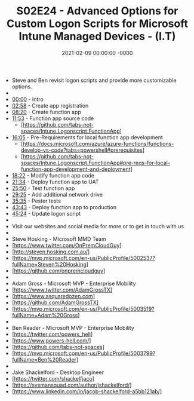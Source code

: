 ﻿---
layout: post
title: "S02E24 - Advanced Options for Custom Logon Scripts for Microsoft Intune Managed Devices - (I.T)"
date: 2021-02-09 00:00:00 -0000
categories:
---

 * Steve and Ben revisit logon scripts and provide more customizable options.
 * 
 * [00:00](https://www.youtube.com/watch?v=kUTC-oi8Nhw&t=0s) - Intro
 * [02:58](https://www.youtube.com/watch?v=kUTC-oi8Nhw&t=178s) - Create app registration
 * [08:20](https://www.youtube.com/watch?v=kUTC-oi8Nhw&t=500s) - Create function app
 * [11:53](https://www.youtube.com/watch?v=kUTC-oi8Nhw&t=713s) - Function app source code
   - [https://github.com/tabs-not-spaces/Intune.Logonscript.FunctionApp]
 * [16:05](https://www.youtube.com/watch?v=kUTC-oi8Nhw&t=965s) - Pre-Requirements for local function app development
   - [https://docs.microsoft.com/azure/azure-functions/functions-develop-vs-code?tabs=powershell#prerequisites]
   - [https://github.com/tabs-not-spaces/Intune.Logonscript.FunctionApp#pre-reqs-for-local-function-app-development-and-deployment]
 * [18:22](https://www.youtube.com/watch?v=kUTC-oi8Nhw&t=1102s) - Modify function app code
 * [21:34](https://www.youtube.com/watch?v=kUTC-oi8Nhw&t=1294s) - Deploy function app to UAT
 * [25:50](https://www.youtube.com/watch?v=kUTC-oi8Nhw&t=1550s) - Test function app
 * [29:25](https://www.youtube.com/watch?v=kUTC-oi8Nhw&t=1765s) - Add additional network drive
 * [35:35](https://www.youtube.com/watch?v=kUTC-oi8Nhw&t=2135s) - Pester tests
 * [43:43](https://www.youtube.com/watch?v=kUTC-oi8Nhw&t=2623s) - Deploy function app to production
 * [45:24](https://www.youtube.com/watch?v=kUTC-oi8Nhw&t=2724s) - Update logon script
 * 
 * Visit our websites and social media for more or to get in touch with us
 * 
 * Steve Hosking - Microsoft MMD Team
 * [https://www.twitter.com/OnPremCloudGuy]
 * [http://steven.hosking.com.au/]
 * [https://mvp.microsoft.com/en-us/PublicProfile/5002537?fullName=Steven%20Hosking]
 * [https://github.com/onpremcloudguy]
 * 
 * Adam Gross - Microsoft MVP - Enterprise Mobility
 * [https://www.twitter.com/AdamGrossTX]
 * [https://www.asquaredozen.com]
 * [https://github.com/AdamGrossTX]
 * [https://mvp.microsoft.com/en-us/PublicProfile/5003519?fullName=Adam%20Gross]
 * 
 * Ben Reader - Microsoft MVP - Enterprise Mobility
 * [https://twitter.com/powers_hell]
 * [https://www.powers-hell.com/]
 * [https://github.com/tabs-not-spaces]
 * [https://mvp.microsoft.com/en-us/PublicProfile/5003799?fullName=Ben%20Reader]
 * 
 * Jake Shackelford - Desktop Engineer
 * [https://twitter.com/shackelfjaco]
 * [https://sysmansquad.com/author/jshackelford/]
 * [https://www.linkedin.com/in/jacob-shackelford-a5bb121ab/]
